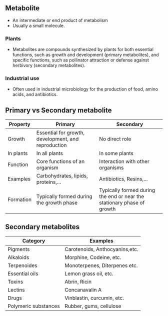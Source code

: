 ## Metabolite
* An intermediate or end product of metabolism
* Usually a small molecule. 

### Plants
* Metabolites are compounds synthesized by plants for both essential functions, such as growth and development (primary metabolites), and specific functions, such as pollinator attraction or defense against herbivory (secondary metabolites).

### Industrial use
* Often used in industrial microbiology for the production of food, amino acids, and antibiotics.

## Primary vs Secondary metabolite

| Property| Primary | Secondary |
|-|-|-|
| Growth | Essential for growth, development, and reproduction | No direct role |
| In plants | In all plants | In some plants|
| Function | Core functions of an organism | Interaction with other organisms|
|Examples| Carbohydrates, lipids, proteins,...  | Antibiotics, Resins,...|
|Formation| Typically formed during the growth phase | Typically formed during the end or near the stationary phase of growth

## Secondary metabolites
|Category|Examples|
|-|-|
|Pigments |Carotenoids, Anthocyanins,etc.
|Alkaloids |Morphine, Codeine, etc.
|Terpenoides| Monoterpenes, Diterpenes etc.
|Essential oils |Lemon grass oil, etc.
|Toxins |Abrin, Ricin
|Lectins| Concanavalin A
|Drugs| Vinblastin, curcumin, etc.
|Polymeric substances | Rubber, gums, cellulose
